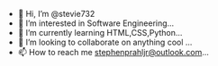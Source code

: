 - 👋 Hi, I’m @stevie732
- 👀 I’m interested in Software Engineering...
- 🌱 I’m currently learning HTML,CSS,Python...
- 💞️ I’m looking to collaborate on anything cool ...
- 📫 How to reach me stephenprahljr@outlook.com...

<!---
stevie732/stevie732 is a ✨ special ✨ repository because its `README.md` (this file) appears on your GitHub profile.
You can click the Preview link to take a look at your changes.
--->
